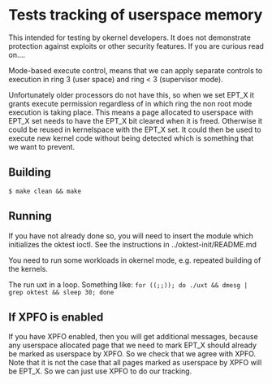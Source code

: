 # Tests tracking of userspace memory
This intended for testing by okernel developers. It does not
demonstrate protection against exploits or other security features. If
you are curious read on....

Mode-based execute control, means that we can apply separate controls
to execution in ring 3 (user space) and ring < 3 (supervisor mode).

Unfortunately older processors do not have this, so when we set EPT_X
it grants execute permission regardless of in which ring the non root
mode execution is taking place. This means a page allocated to
userspace with EPT_X set needs to have the EPT_X bit cleared when it
is freed. Otherwise it could be reused in kernelspace with the EPT_X
set. It could then be used to execute new kernel code without being
detected which is something that we want to prevent.

## Building

`$ make clean && make`

## Running

If you have not already done so, you will need to insert the module
which initializes the oktest ioctl. See the instructions in
../oktest-init/README.md

You need to run some workloads in okernel mode, e.g. repeated building
of the kernels.

The run uxt in a loop. Something like:
`for ((;;)); do ./uxt && dmesg | grep oktest && sleep 30; done`


## If XPFO is enabled

If you have XPFO enabled, then you will get additional messages,
because any userspace allocated page that we need to mark EPT_X should
already be marked as userspace by XPFO. So we check that we agree with
XPFO. Note that it is not the case that all pages marked as userspace
by XPFO will be EPT_X. So we can just use XPFO to do our tracking. 

